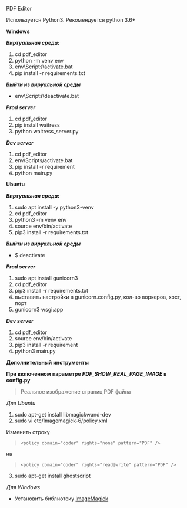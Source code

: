 PDF Editor

Используется Python3. Рекомендуется python 3.6+

**Windows**

***Виртуальная среда:***
1. cd pdf_editor
2. python -m venv env
3. env\Scripts\activate.bat
4. pip install -r requirements.txt

***Выйти из вируальной среды***
*  env\Scripts\deactivate.bat

***Prod server***
1.  cd pdf_editor
2.  pip install waitress
3.  python waitress_server.py

***Dev server***
1. cd pdf_editor
2. env/Scripts/activate.bat
3. pip install -r requirement
4. python main.py


**Ubuntu**


***Виртуальная среда:***
1. sudo apt install -y python3-venv
2. cd pdf_editor
3. python3 -m venv env 
4. source env/bin/activate
5. pip3 install -r requirements.txt

***Выйти из вируальной среды***
*  $ deactivate

***Prod server***
1. sudo apt install gunicorn3
2. cd pdf_editor
2. pip3 install -r requirements.txt
3. выставить настройки в gunicorn.config.py, кол-во воркеров, хост, порт
3. gunicorn3 wsgi:app

***Dev server***
1. cd pdf_editor
2. source env/bin/activate
3. pip3 install -r requirement
3. python3 main.py


**Дополнительный инструменты**

**При включенном параметре *PDF_SHOW_REAL_PAGE_IMAGE* в config.py**
>  Реальное изображение страниц PDF файла

*Для Ubuntu*

1.  sudo apt-get install libmagickwand-dev
2.  sudo vi etc/Imagemagick-6/policy.xml

Изменить строку
>  `<policy domain="coder" rights="none" pattern="PDF" />`

на
>  `<policy domain="coder" rights="read|write" pattern="PDF" />`

3.  sudo apt-get install ghostscript

*Для Windows*

*  Установить библиотеку [ImageMagick](https://imagemagick.org/download/binaries/ImageMagick-7.0.10-26-Q16-HDRI-x64-dll.exe)